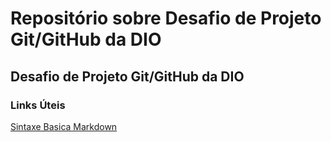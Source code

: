# Repositório sobre Desafio de Projeto Git/GitHub da DIO

## Desafio de Projeto Git/GitHub da DIO

### Links Úteis
[Sintaxe Basica Markdown](https://www.markdownguide.org/cheat-sheet#basic-syntax)
